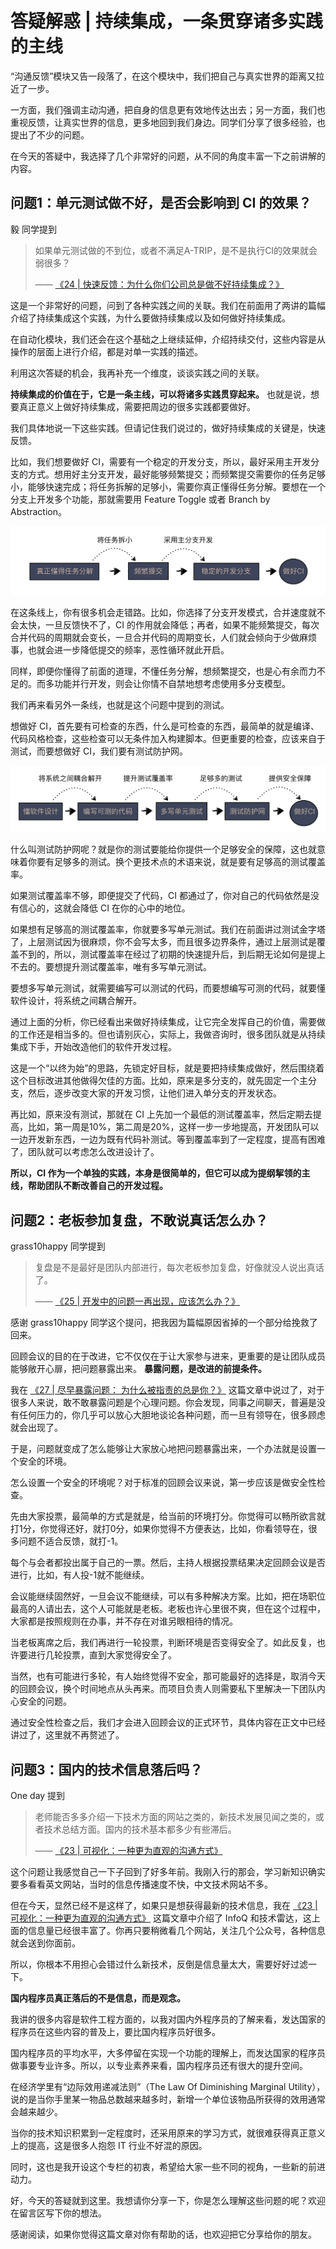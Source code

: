 # 答疑解惑 | 持续集成，一条贯穿诸多实践的主线
“沟通反馈”模块又告一段落了，在这个模块中，我们把自己与真实世界的距离又拉近了一步。

一方面，我们强调主动沟通，把自身的信息更有效地传达出去；另一方面，我们也重视反馈，让真实世界的信息，更多地回到我们身边。同学们分享了很多经验，也提出了不少的问题。

在今天的答疑中，我选择了几个非常好的问题，从不同的角度丰富一下之前讲解的内容。

## 问题1：单元测试做不好，是否会影响到 CI 的效果？

毅 同学提到

> 如果单元测试做的不到位，或者不满足A-TRIP，是不是执行CI的效果就会弱很多？
>
> —— [《24 \| 快速反馈：为什么你们公司总是做不好持续集成？》](http://time.geekbang.org/column/article/83461)

这是一个非常好的问题，问到了各种实践之间的关联。我们在前面用了两讲的篇幅介绍了持续集成这个实践，为什么要做持续集成以及如何做好持续集成。

在自动化模块，我们还会在这个基础之上继续延伸，介绍持续交付，这些内容是从操作的层面上进行介绍，都是对单一实践的描述。

利用这次答疑的机会，我再补充一个维度，谈谈实践之间的关联。

**持续集成的价值在于，它是一条主线，可以将诸多实践贯穿起来。** 也就是说，想要真正意义上做好持续集成，需要把周边的很多实践都要做好。

我们具体地说一下这些实践。但请记住我们说过的，做好持续集成的关键是，快速反馈。

比如，我们想要做好 CI，需要有一个稳定的开发分支，所以，最好采用主开发分支的方式。想用好主分支开发，最好能够频繁提交；而频繁提交需要你的任务足够小，能够快速完成；将任务拆解的足够小，需要你真正懂得任务分解。要想在一个分支上开发多个功能，那就需要用 Feature Toggle 或者 Branch by Abstraction。

![](images/85049/02787851076da320932782a672dfafdb.jpg)

在这条线上，你有很多机会走错路。比如，你选择了分支开发模式，合并速度就不会太快，一旦反馈快不了，CI 的作用就会降低；再者，如果不能频繁提交，每次合并代码的周期就会变长，一旦合并代码的周期变长，人们就会倾向于少做麻烦事，也就会进一步降低提交的频率，恶性循环就此开启。

同样，即便你懂得了前面的道理，不懂任务分解，想频繁提交，也是心有余而力不足的。而多功能并行开发，则会让你情不自禁地想考虑使用多分支模型。

我们再来看另外一条线，也就是这个问题中提到的测试。

想做好 CI，首先要有可检查的东西，什么是可检查的东西，最简单的就是编译、代码风格检查，这些检查可以无条件加入构建脚本。但更重要的检查，应该来自于测试，而要想做好 CI，我们要有测试防护网。

![](images/85049/51f200d383681e36ddf1bb127c03894c.jpg)

什么叫测试防护网呢？就是你的测试要能给你提供一个足够安全的保障，这也就意味着你要有足够多的测试。换个更技术点的术语来说，就是要有足够高的测试覆盖率。

如果测试覆盖率不够，即便提交了代码，CI 都通过了，你对自己的代码依然是没有信心的，这就会降低 CI 在你的心中的地位。

如果想有足够高的测试覆盖率，你就要多写单元测试。我们在前面讲过测试金字塔了，上层测试因为很麻烦，你不会写太多，而且很多边界条件，通过上层测试是覆盖不到的，所以，测试覆盖率在经过了初期的快速提升后，到后期无论如何是提上不去的。要想提升测试覆盖率，唯有多写单元测试。

要想多写单元测试，就需要编写可以测试的代码，而要想编写可测的代码，就要懂软件设计，将系统之间耦合解开。

通过上面的分析，你已经看出来做好持续集成，让它完全发挥自己的价值，需要做的工作还是相当多的。但也请别灰心，实际上，我做咨询时，很多团队就是从持续集成下手，开始改造他们的软件开发过程。

这是一个“以终为始”的思路，先锁定好目标，就是要把持续集成做好，然后围绕着这个目标改进其他做得欠佳的方面。比如，原来是多分支的，就先固定一个主分支，然后，逐步改变大家的开发习惯，让他们进入单分支的开发状态。

再比如，原来没有测试，那就在 CI 上先加一个最低的测试覆盖率，然后定期去提高，比如，第一周是10%，第二周是20%，这样一步一步地提高，开发团队可以一边开发新东西，一边为既有代码补测试。等到覆盖率到了一定程度，提高有困难了，团队就可以考虑怎么改进设计了。

**所以，CI 作为一个单独的实践，本身是很简单的，但它可以成为提纲挈领的主线，帮助团队不断改善自己的开发过程。**

## 问题2：老板参加复盘，不敢说真话怎么办？

grass10happy 同学提到

> 复盘是不是最好是团队内部进行，每次老板参加复盘，好像就没人说出真话了。
>
> —— [《25 \| 开发中的问题一再出现，应该怎么办？》](http://time.geekbang.org/column/article/83841)

感谢 grass10happy 同学这个提问，把我因为篇幅原因省掉的一个部分给挽救了回来。

回顾会议的目的在于改进，它不仅仅在于让大家参与进来，更重要的是让团队成员能够敞开心扉，把问题暴露出来。 **暴露问题，是改进的前提条件。**

我在 [《27 \| 尽早暴露问题： 为什么被指责的总是你？》](http://https://time.geekbang.org/column/article/84374) 这篇文章中说过了，对于很多人来说，敢不敢暴露问题是个心理问题。你会发现，同事之间聊天，普遍是没有任何压力的，你几乎可以放心大胆地谈论各种问题，而一旦有领导在，很多顾虑就会出现了。

于是，问题就变成了怎么能够让大家放心地把问题暴露出来，一个办法就是设置一个安全的环境。

怎么设置一个安全的环境呢？对于标准的回顾会议来说，第一步应该是做安全性检查。

先由大家投票，最简单的方式是就是，给当前的环境打分。你觉得可以畅所欲言就打1分，你觉得还好，就打0分，如果你觉得不方便表达，比如，你看领导在，很多问题不适合反馈，就打-1。

每个与会者都投出属于自己的一票。然后，主持人根据投票结果决定回顾会议是否进行，比如，有人投-1就不能继续。

会议能继续固然好，一旦会议不能继续，可以有多种解决方案。比如，把在场职位最高的人请出去，这个人可能就是老板。老板也许心里很不爽，但在这个过程中，大家都是按照规则在办事，并不存在对谁另眼相待的情况。

当老板离席之后，我们再进行一轮投票，判断环境是否变得安全了。如此反复，也许要进行几轮投票，直到大家觉得安全了。

当然，也有可能进行多轮，有人始终觉得不安全，那可能最好的选择是，取消今天的回顾会议，换个时间地点从头再来。而项目负责人则需要私下里解决一下团队内心安全的问题。

通过安全性检查之后，我们才会进入回顾会议的正式环节，具体内容在正文中已经讲过了，这里就不再赘述了。

## 问题3：国内的技术信息落后吗？

One day 提到

> 老师能否多多介绍一下技术方面的网站之类的，新技术发展见闻之类的，或者技术总结方面。国内的技术基本都多少有些滞后。
>
> —— [《23 \| 可视化：一种更为直观的沟通方式》](http://time.geekbang.org/column/article/83082)

这个问题让我感觉自己一下子回到了好多年前。我刚入行的那会，学习新知识确实要多看看英文网站，当时的信息传播速度不快，中文技术网站不多。

但在今天，显然已经不是这样了，如果只是想获得最新的技术信息，我在 [《23 \| 可视化：一种更为直观的沟通方式》](http://time.geekbang.org/column/article/83082) 这篇文章中介绍了 InfoQ 和技术雷达，这上面的信息量已经很丰富了。你再只要稍微看几个网站，关注几个公众号，各种信息就会送到你面前。

所以，你根本不用担心会错过什么新技术，反倒是信息量太大，需要好好过滤一下。

**国内程序员真正落后的不是信息，而是观念。**

我讲的很多内容是软件工程方面的，以我对国内外程序员的了解来看，发达国家的程序员在这些内容的普及上，要比国内程序员好很多。

国内程序员的平均水平，大多停留在实现一个功能的理解上，而发达国家的程序员做事要专业许多。所以，以专业素养来看，国内程序员还有很大的提升空间。

在经济学里有“边际效用递减法则”（The Law Of Diminishing Marginal Utility），说的是当你手里某一物品总数越来越多时，新增一个单位该物品所获得的效用通常会越来越少。

当你的技术知识积累到一定程度时，还采用原来的学习方式，就很难获得真正意义上的提高，这是很多人抱怨 IT 行业不好混的原因。

同时，这也是我开设这个专栏的初衷，希望给大家一些不同的视角，一些新的前进动力。

好，今天的答疑就到这里。我想请你分享一下，你是怎么理解这些问题的呢？欢迎在留言区写下你的想法。

感谢阅读，如果你觉得这篇文章对你有帮助的话，也欢迎把它分享给你的朋友。